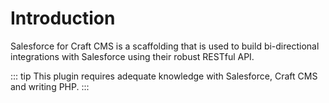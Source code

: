 # Introduction

Salesforce for Craft CMS is a scaffolding that is used to build bi-directional integrations with Salesforce using their robust RESTful API.

::: tip 
This plugin requires adequate knowledge with Salesforce, Craft CMS and writing PHP. 
:::


 

